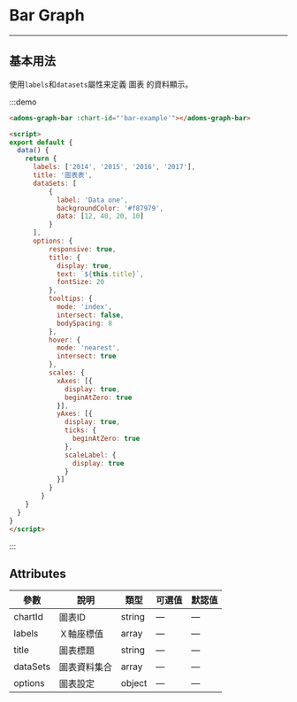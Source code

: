# Bar Graph
----
## 基本用法
使用```labels```和```datasets```屬性来定義 圖表 的資料顯示。

<div class="demo-block">
  <adoms-graph-bar :chart-id="'bar-example'"></adoms-graph-bar>
</div>

:::demo
```html
<adoms-graph-bar :chart-id="'bar-example'"></adoms-graph-bar>

<script>
export default {
  data() {
    return {
      labels: ['2014', '2015', '2016', '2017'],
      title: '圖表表',
      dataSets: [
          {
            label: 'Data one',
            backgroundColor: '#f87979',
            data: [12, 40, 20, 10]
          }
      ],
      options: {
          responsive: true,
          title: {
            display: true,
            text: `${this.title}`,
            fontSize: 20
          },
          tooltips: {
            mode: 'index',
            intersect: false,
            bodySpacing: 8
          },
          hover: {
            mode: 'nearest',
            intersect: true
          },
          scales: {
            xAxes: [{
              display: true,
              beginAtZero: true
            }],
            yAxes: [{
              display: true,
              ticks: {
                beginAtZero: true
              },
              scaleLabel: {
                display: true
              }
            }]
          }
        }
    }
  }
}
</script>
```
:::



## Attributes
| 參數      | 說明    | 類型      | 可選值       | 默認值   |
|---------- |-------- |---------- |-------------  |-------- |
| chartId     | 圖表ID   | string  |      —             |    —     |
| labels     | Ｘ軸座標值   | array    |            —            |     —    |
| title  | 圖表標題    | string   | —   | —    |
| dataSets  | 圖表資料集合    | array   | —   | —    |
| options  | 圖表設定    | object   | —   | —    |
